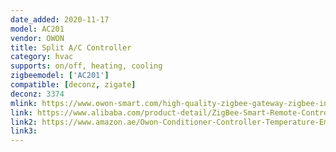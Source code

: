 ```yaml
---
date_added: 2020-11-17
model: AC201
vendor: OWON
title: Split A/C Controller
category: hvac
supports: on/off, heating, cooling
zigbeemodel: ['AC201']
compatible: [deconz, zigate]
deconz: 3374
mlink: https://www.owon-smart.com/high-quality-zigbee-gateway-zigbee-infrared-temperature-control-thermostat-ir-split-ac-controller-ac201-owon-product/
link: https://www.alibaba.com/product-detail/ZigBee-Smart-Remote-Control-Split-air_62024497109.html
link2: https://www.amazon.ae/Owon-Conditioner-Controller-Temperature-Emission/dp/B07RKVKFXQ
link3: 
---
```

